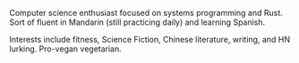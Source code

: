 Computer science enthusiast focused on systems programming and Rust. 
Sort of fluent in Mandarin (still practicing daily) and learning Spanish. 

Interests include fitness, Science Fiction, Chinese literature, writing, and HN lurking. 
Pro-vegan vegetarian.
